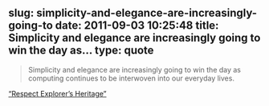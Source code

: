 slug: simplicity-and-elegance-are-increasingly-going-to
date: 2011-09-03 10:25:48
title: Simplicity and elegance are increasingly going to win the day as...
type: quote
---

> Simplicity and elegance are increasingly going to win the day as computing continues to be interwoven into our everyday lives.

[“Respect Explorer’s Heritage”](http://techcrunch.com/2011/08/30/we-need-an-invert-selection-button/)
